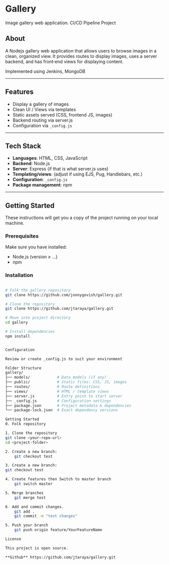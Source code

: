 # Gallery

Image gallery web application.  CI/CD Pipeline Project

## About

A Nodejs gallery web application that allows users to browse images in a clean, organized view. It provides routes to display images, uses a server backend, and has front‑end views for displaying content.

Implemented using Jenkins, MongoDB

---

## Features

- Display a gallery of images  
- Clean UI / Views via templates  
- Static assets served (CSS, frontend JS, images)  
- Backend routing via server.js  
- Configuration via `_config.js`  

---

## Tech Stack

- **Languages**: HTML, CSS, JavaScript  
- **Backend**: Node.js  
- **Server**: Express (if that is what server.js uses)  
- **Templating/views**: (adjust if using EJS, Pug, Handlebars, etc.)  
- **Configuration**: `_config.js`  
- **Package management**: npm  

---

## Getting Started

These instructions will get you a copy of the project running on your local machine.

### Prerequisites

Make sure you have installed:

- Node.js (version ≥ …)  
- npm  

### Installation


```bash

# Folk the gallery repository
git clone https://github.com/jonnygovish/gallery.git

# Clone the repository
git clone https://github.com/jtaraya/gallery.git

# Move into project directory
cd gallery

# Install dependencies
npm install


Configuration

Review or create _config.js to suit your environment

Folder Structure
gallery/
├── models/            # Data models (if any)
├── public/            # Static files: CSS, JS, images
├── routes/            # Route definitions
├── views/             # HTML / template views
├── server.js          # Entry point to start server
├── _config.js         # Configuration settings
├── package.json       # Project metadata & dependencies
└── package-lock.json  # Exact dependency versions

Getting Started
0. Folk repository

1. Clone the repository
git clone <your-repo-url>
cd <project-folder>

2. Create a new branch:
    git checkout test

3. Create a new branch:
git checkout test

4. Create features then Switch to master branch
    git switch master

5. Merge branches
    git merge test

6  Add and commit changes.
    git add .
    git commit -m "test changes"

5. Push your branch 
    git push origin feature/YourFeatureName

License

This project is open source.

**Github** https://github.com/jtaraya/gallery.git
